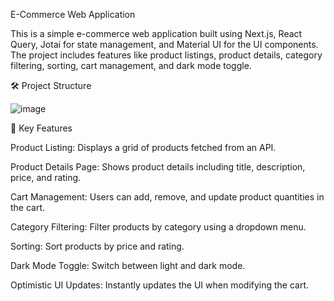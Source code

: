 E-Commerce Web Application

This is a simple e-commerce web application built using Next.js, React Query, Jotai for state management, and Material UI for the UI components. The project includes features like product listings, product details, category filtering, sorting, cart management, and dark mode toggle.

🛠 Project Structure

![image](https://github.com/user-attachments/assets/97e6ed11-9d26-42ff-8cfe-872f431be881)


🔹 Key Features

Product Listing: Displays a grid of products fetched from an API.

Product Details Page: Shows product details including title, description, price, and rating.

Cart Management: Users can add, remove, and update product quantities in the cart.

Category Filtering: Filter products by category using a dropdown menu.

Sorting: Sort products by price and rating.

Dark Mode Toggle: Switch between light and dark mode.

Optimistic UI Updates: Instantly updates the UI when modifying the cart.



